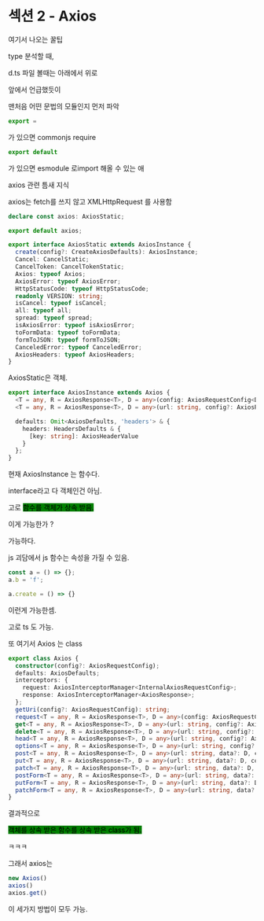 # 섹션 2 - Axios

여기서 나오는 꿀팁

type 분석할 때,

d.ts 파일 볼때는 아래에서 위로



앞에서 언급했듯이&#x20;

맨처음 어떤 문법의 모듈인지 먼저 파악&#x20;

```typescript
export = 
```

가 있으면 commonjs require



```typescript
export default
```

가 있으면 esmodule 로import 해올 수 있는 애



axios 관련 틈새 지식

axios는 fetch를 쓰지 않고 XMLHttpRequest 를 사용함



```typescript
declare const axios: AxiosStatic;

export default axios;
```



```typescript
export interface AxiosStatic extends AxiosInstance {
  create(config?: CreateAxiosDefaults): AxiosInstance;
  Cancel: CancelStatic;
  CancelToken: CancelTokenStatic;
  Axios: typeof Axios;
  AxiosError: typeof AxiosError;
  HttpStatusCode: typeof HttpStatusCode;
  readonly VERSION: string;
  isCancel: typeof isCancel;
  all: typeof all;
  spread: typeof spread;
  isAxiosError: typeof isAxiosError;
  toFormData: typeof toFormData;
  formToJSON: typeof formToJSON;
  CanceledError: typeof CanceledError;
  AxiosHeaders: typeof AxiosHeaders;
}
```

AxiosStatic은 객체.

```typescript
export interface AxiosInstance extends Axios {
  <T = any, R = AxiosResponse<T>, D = any>(config: AxiosRequestConfig<D>): Promise<R>;
  <T = any, R = AxiosResponse<T>, D = any>(url: string, config?: AxiosRequestConfig<D>): Promise<R>;

  defaults: Omit<AxiosDefaults, 'headers'> & {
    headers: HeadersDefaults & {
      [key: string]: AxiosHeaderValue
    }
  };
}
```

현재 AxiosInstance 는 함수다.

interface라고 다 객체인건 아님.



고로 <mark style="background-color:green;">함수를 객체가 상속 받음.</mark>

이게 가능한가 ?

가능하다.



js 괴담에서 js 함수는 속성을 가질 수 있음.

```typescript
const a = () => {};
a.b = 'f';

a.create = () => {}
```

이런게 가능한셈.



고로 ts 도 가능.

또 여기서 Axios 는 class

```typescript
export class Axios {
  constructor(config?: AxiosRequestConfig);
  defaults: AxiosDefaults;
  interceptors: {
    request: AxiosInterceptorManager<InternalAxiosRequestConfig>;
    response: AxiosInterceptorManager<AxiosResponse>;
  };
  getUri(config?: AxiosRequestConfig): string;
  request<T = any, R = AxiosResponse<T>, D = any>(config: AxiosRequestConfig<D>): Promise<R>;
  get<T = any, R = AxiosResponse<T>, D = any>(url: string, config?: AxiosRequestConfig<D>): Promise<R>;
  delete<T = any, R = AxiosResponse<T>, D = any>(url: string, config?: AxiosRequestConfig<D>): Promise<R>;
  head<T = any, R = AxiosResponse<T>, D = any>(url: string, config?: AxiosRequestConfig<D>): Promise<R>;
  options<T = any, R = AxiosResponse<T>, D = any>(url: string, config?: AxiosRequestConfig<D>): Promise<R>;
  post<T = any, R = AxiosResponse<T>, D = any>(url: string, data?: D, config?: AxiosRequestConfig<D>): Promise<R>;
  put<T = any, R = AxiosResponse<T>, D = any>(url: string, data?: D, config?: AxiosRequestConfig<D>): Promise<R>;
  patch<T = any, R = AxiosResponse<T>, D = any>(url: string, data?: D, config?: AxiosRequestConfig<D>): Promise<R>;
  postForm<T = any, R = AxiosResponse<T>, D = any>(url: string, data?: D, config?: AxiosRequestConfig<D>): Promise<R>;
  putForm<T = any, R = AxiosResponse<T>, D = any>(url: string, data?: D, config?: AxiosRequestConfig<D>): Promise<R>;
  patchForm<T = any, R = AxiosResponse<T>, D = any>(url: string, data?: D, config?: AxiosRequestConfig<D>): Promise<R>;
}
```



결과적으로&#x20;

<mark style="background-color:green;">객체를 상속 받은 함수를 상속 받은 class가 됨.</mark>

ㅋㅋㅋ



그래서 axios는&#x20;

```javascript
new Axios()
axios()
axios.get()
```

이 세가지 방법이 모두 가능.






